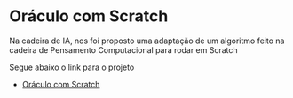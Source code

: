# Oráculo com Scratch
Na cadeira de IA, nos foi proposto uma adaptação de um algoritmo feito na cadeira de Pensamento Computacional para rodar em Scratch

Segue abaixo o link para o projeto 
- [Oráculo com Scratch](https://scratch.mit.edu/projects/985513732/)
